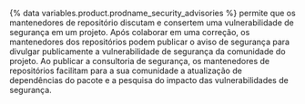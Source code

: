 {% data variables.product.prodname_security_advisories %} permite que os mantenedores de repositório discutam e consertem uma vulnerabilidade de segurança em um projeto. Após colaborar em uma correção, os mantenedores dos repositórios podem publicar o aviso de segurança para divulgar publicamente a vulnerabilidade de segurança da comunidade do projeto. Ao publicar a consultoria de segurança, os mantenedores de repositórios facilitam para a sua comunidade a atualização de dependências do pacote e a pesquisa do impacto das vulnerabilidades de segurança.
